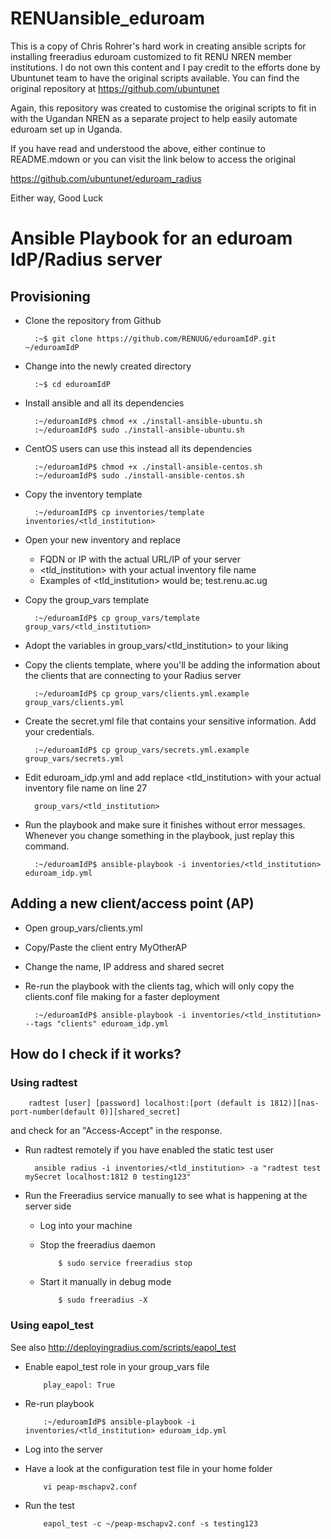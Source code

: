 # RENUansible_eduroam
This is a copy of Chris Rohrer's hard work in creating ansible scripts for installing freeradius eduroam customized to fit RENU NREN member institutions.
I do not own this content and I pay credit to the efforts done by Ubuntunet team to have the original scripts available. You can find the original repository at https://github.com/ubuntunet

Again, this repository was created to customise the original scripts to fit in with the Ugandan NREN as a separate project to help easily automate eduroam set up in Uganda.

If you have read and understood the above, either continue to README.mdown or you can visit the link below to access the original

https://github.com/ubuntunet/eduroam_radius

Either way, Good Luck

# Ansible Playbook for an eduroam IdP/Radius server

## Provisioning

- Clone the repository from Github

        :~$ git clone https://github.com/RENUUG/eduroamIdP.git ~/eduroamIdP

- Change into the newly created directory

        :~$ cd eduroamIdP

- Install ansible and all its dependencies

        :~/eduroamIdP$ chmod +x ./install-ansible-ubuntu.sh
        :~/eduroamIdP$ sudo ./install-ansible-ubuntu.sh

- CentOS users can use this instead all its dependencies

        :~/eduroamIdP$ chmod +x ./install-ansible-centos.sh
        :~/eduroamIdP$ sudo ./install-ansible-centos.sh

- Copy the inventory template

        :~/eduroamIdP$ cp inventories/template inventories/<tld_institution>

- Open your new inventory and replace

  - FQDN or IP with the actual URL/IP of your server
  - <tld_institution> with your actual inventory file name
  - Examples of <tld_institution> would be; test.renu.ac.ug

- Copy the group_vars template

        :~/eduroamIdP$ cp group_vars/template group_vars/<tld_institution>

- Adopt the variables in group_vars/<tld_institution> to your liking

- Copy the clients template, where you'll be adding the information about the clients that are connecting to your Radius server

        :~/eduroamIdP$ cp group_vars/clients.yml.example group_vars/clients.yml

- Create the secret.yml file that contains your sensitive information. Add your credentials.

        :~/eduroamIdP$ cp group_vars/secrets.yml.example group_vars/secrets.yml

- Edit eduroam_idp.yml and add replace <tld_institution> with your actual inventory file name on line 27

        group_vars/<tld_institution>

- Run the playbook and make sure it finishes without error messages. Whenever you change something in the playbook, just replay this command.

        :~/eduroamIdP$ ansible-playbook -i inventories/<tld_institution> eduroam_idp.yml

## Adding a new client/access point (AP)

- Open group_vars/clients.yml
- Copy/Paste the client entry MyOtherAP
- Change the name, IP address and shared secret
- Re-run the playbook with the clients tag, which will only copy the clients.conf file making for a faster deployment

        :~/eduroamIdP$ ansible-playbook -i inventories/<tld_institution> --tags "clients" eduroam_idp.yml


## How do I check if it works?

### Using radtest

        radtest [user] [password] localhost:[port (default is 1812)][nas-port-number(default 0)][shared_secret]

and check for an "Access-Accept" in the response.

- Run radtest remotely if you have enabled the static test user

        ansible radius -i inventories/<tld_institution> -a "radtest test mySecret localhost:1812 0 testing123"

- Run the Freeradius service manually to see what is happening at the server side

  - Log into your machine
  - Stop the freeradius daemon

            $ sudo service freeradius stop
  - Start it manually in debug mode

            $ sudo freeradius -X

### Using eapol_test

See also http://deployingradius.com/scripts/eapol_test

- Enable eapol_test role in your group_vars file

          play_eapol: True

- Re-run playbook

          :~/eduroamIdP$ ansible-playbook -i inventories/<tld_institution> eduroam_idp.yml          

- Log into the server
- Have a look at the configuration test file in your home folder

          vi peap-mschapv2.conf

- Run the test

          eapol_test -c ~/peap-mschapv2.conf -s testing123
